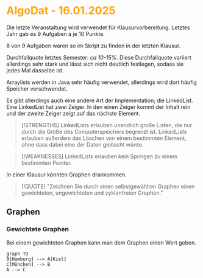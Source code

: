# <font color = "orange">AlgoDat - 16.01.2025</font>
Die letzte Veranstaltung wird verwendet für Klausurvorbereitung. Letztes Jahr gab es 9 Aufgaben à je 10 Punkte.

8 von 9 Aufgaben waren so im Skript zu finden in der letzten Klausur.

Durchfallquote letztes Semester: *ca 10-15%*. Diese Durchfallquote variiert allerdings sehr stark und lässt sich nicht deutlich festlegen, sodass sie jedes Mal dasselbe ist.

Arraylists werden in Java sehr häufig verwendet, allerdings wird dort häufig Speicher verschwendet.

Es gibt allerdings auch eine andere Art der Implementation; die LinkedList.
Eine LinkedList hat zwei Zeiger. In den einen Zeiger kommt der Inhalt rein und der zweite Zeiger zeigt auf das nächste Element.

>[!STRENGTHS] LinkedLists erlauben unendlich große Listen, die nur durch die Größe des Computerspeichers begrenzt ist. LinkedLists erlauben außerdem das Löschen von einem bestimmten Element, ohne dass dabei eine der Daten gelöscht würde.

>[!WEAKNESSES] LinkedLists erlauben kein Springen zu einem bestimmten Pointer.


In einer Klausur könnten Graphen drankommen.

>[!QUOTE] "Zeichnen Sie durch einen selbstgewählten Graphen einen gewichteten, ungewichteten und zyklenfreien Graphen."
## Graphen
### Gewichtete Graphen
Bei einem gewichteten Graphen kann man dem Graphen einen Wert geben.
```mermaid
graph TD
B[Hamburg] --> A[Kiel]
C[München] --> B
A --> C
```
